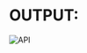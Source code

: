 # OUTPUT:

![API](https://user-images.githubusercontent.com/77727169/113500274-413b9e00-953a-11eb-9c29-fbb0f52add50.png)
